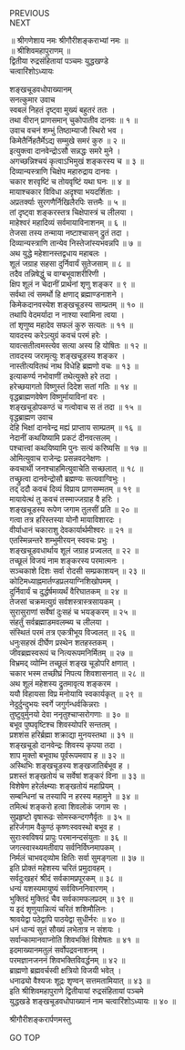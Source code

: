 PREVIOUS  
NEXT  
  
॥ श्रीगणेशाय नमः श्रीगौरीशङ्कराभ्यां नमः ॥  
॥ श्रीशिवमहापुराणम् ॥  
द्वितीया रुद्रसंहितायां पञ्चमः युद्धखण्डे  
चत्वारिंशोऽध्यायः  
  
  
शङ्‌खचूडवधोपाख्यानम्  
सनत्कुमार उवाच  
स्वबलं निहतं दृष्ट्वा मुख्यं बहुतरं ततः ।  
तथा वीरान् प्राणसमान् चुकोपातीव दानवः ॥ १ ॥  
उवाच वचनं शम्भुं तिष्ठाम्याजौ स्थिरो भव ।  
किमेतैर्निहतैर्मेऽद्य सम्मुखे समरं कुरु ॥ २ ॥  
इत्युक्त्वा दानवेन्द्रोऽसौ सन्नद्धः समरे मुने ।  
अगच्छन्निश्चयं कृत्वाऽभिमुखं शङ्करस्य च ॥ ३ ॥  
दिव्यान्यस्त्राणि चिक्षेप महारुद्राय दानवः ।  
चकार शरवृष्टिं च तोयवृष्टिं यथा घनः ॥ ४ ॥  
मायाश्चकार विविधा अदृश्या भयदर्शिताः ।  
अप्रतर्क्याः सुरगणैर्निखिलैरपिः सत्तमैः ॥ ५ ॥  
तां दृष्ट्वा शङ्करस्तत्र चिक्षेपास्त्रं च लीलया ।  
माहेश्वरं महादिव्यं सर्वमायाविनाशनम् ॥ ६ ॥  
तेजसा तस्य तन्माया नष्टाश्चासन् द्रुतं तदा ।  
दिव्यान्यस्त्राणि तान्येव निस्तेजांस्यभवन्नपि ॥ ७ ॥  
अथ युद्धे महेशानस्तद्वधाय महाबलः ।  
शूलं जग्राह सहसा दुर्निवार्यं सुतेजसाम् ॥ ८ ॥  
तदैव तन्निषेद्धुं च वाग्बभूवाशरीरिणी ।  
क्षिप शूलं न चेदानीं प्रार्थनां शृणु शङ्कर ॥ ९ ॥  
सर्वथा त्वं समर्थो हि क्षणाद् ब्रह्माण्डनाशने ।  
किमेकदानवस्येश शङ्खचूडस्य साम्प्रतम् ॥ १० ॥  
तथापि वेदमर्यादा न नाश्या स्वामिना त्वया ।  
तां शृणुष्व महादेव सफलं कुरु सत्यतः ॥ ११ ॥  
यावदस्य करेऽत्युग्रं कवचं परमं हरेः ।  
यावत्सतीत्वमस्त्येव सत्या अस्य हि योषितः ॥ १२ ॥  
तावदस्य जरामृत्युः शङ्‌खचूडस्य शङ्कर ।  
नास्तीत्यवितथं नाथ विधेहि ब्रह्मणो वचः ॥ १३ ॥  
इत्याकर्ण्य नभोवाणीं तथेत्युक्ते हरे तदा ।  
हरेच्छयागतो विष्णुस्तं दिदेश सतां गतिः ॥ १४ ॥  
वृद्धब्राह्मणवेषेण विष्णुर्मायाविनां वरः ।  
शङ्खचूडोपकण्ठं च गत्वोवाच स तं तदा ॥ १५ ॥  
वृद्धब्राह्मण उवाच  
देहि भिक्षां दानवेन्द्र मह्यं प्राप्ताय साम्प्रतम् ॥ १६ ॥  
नेदानीं कथयिष्यामि प्रकटं दीनवत्सलम् ।  
पश्चात्त्वां कथयिष्यामि पुनः सत्यं करिष्यसि ॥ १७ ॥  
ओमित्युवाच राजेन्द्रः प्रसन्नवदनेक्षणः ।  
कवचार्थी जनश्चाहमित्युवाचेति सच्छलात् ॥ १८ ॥  
तच्छ्रुत्वा दानवेन्द्रोसौ ब्रह्मण्यः सत्यवाग्विभुः ।  
तद् ददौ कवचं दिव्यं विप्राय प्राणसम्मतम् ॥ १९ ॥  
मायायेत्थं तु कवचं तस्माज्जग्राह वै हरिः ।  
शङ्खचूडस्य रूपेण जगाम तुलसीं प्रति ॥ २० ॥  
गत्वा तत्र हरिस्तस्या योनौ मायाविशारदः ।  
वीर्याधानं चकाराशु देवकार्यार्थमीश्वरः ॥ २१ ॥  
एतस्मिन्नन्तरे शम्भुमीरयन् स्ववचः प्रभुः ।  
शङ्‌खचूडवधार्थाय शूलं जग्राह प्रज्वलत् ॥ २२ ॥  
तच्छूलं विजयं नाम शङ्करस्य परमात्मनः ।  
सञ्चकाशे दिशः सर्वा रोदसी सम्प्रकाशयन् ॥ २३ ॥  
कोटिमध्याह्नमार्तण्डप्रलयाग्निशिखोपमम् ।  
दुर्निवार्यं च दुर्द्धर्षमव्यर्थं वैरिघातकम् ॥ २४ ॥  
तेजसां चक्रमत्युग्रं सर्वशस्त्रास्त्रसायकम् ।  
सुरासुराणां सर्वेषां दुःसहं च भयङ्‌करम् ॥ २५ ॥  
संहर्तुं सर्वब्रह्माडमवलम्ब्य च लीलया ।  
संस्थितं परमं तत्र एकत्रीभूय विज्वलत् ॥ २६ ॥  
धनुःसहस्रं दीर्घेण प्रस्थेन शतहस्तकम् ।  
जीवब्रह्मस्वरूपं च नित्यरूपमनिर्मितम् ॥ २७ ॥  
विभ्रमद् व्योम्नि तच्छूलं शङ्‌ख चूडोपरि क्षणात् ।  
चकार भस्म तच्छीघ्रं निपत्य शिवशासनात् ॥ २८ ॥  
अथ शूलं महेशस्य द्रुतमावृत्य शङ्करम ।  
ययौ विहायसा विप्र मनोयायि स्वकार्यकृत् ॥ २९ ॥  
नेदुर्दुन्दुभयः स्वर्गे जगुर्गन्धर्वकिन्नराः ।  
तुष्टुवुर्मुनयो देवा ननृतुश्चाप्सरोगणाः ॥ ३० ॥  
बभूव पुष्पवृष्टिश्च शिवस्योपरि सन्ततम् ।  
प्रशशंस हरिर्ब्रह्मा शक्राद्या मुनयस्तथा ॥ ३१ ॥  
शङ्‌खचूडो दानवेन्द्रः शिवस्य कृपया तदा ।  
शाप मुक्तो बभूवाथ पूर्वरूपमवाप ह ॥ ३२ ॥  
अस्थिभिः शङ्‌खचूडस्य शङ्‌खजातिर्बभूव ह ।  
प्रशस्तं शङ्‌खतोयं च सर्वेषां शङ्करं विना ॥ ३३ ॥  
विशेषेण हरेर्लक्ष्म्याः शङ्‌खतोयं महाप्रियम् ।  
सम्बन्धिनां च तस्यापि न हरस्य महामुने ॥ ३४ ॥  
तमित्थं शङ्करो हत्वा शिवलोकं जगाम सः ।  
सुप्रहृष्टो वृषारूढः सोमस्कन्दगणैर्वृतः ॥ ३५ ॥  
हरिर्जगाम वैकुण्ठं कृष्णःस्ववस्थो बभूव ह ।  
सुराःस्वविषयं प्रापुः परमानन्दसंयुताः ॥ ३६ ॥  
जगत्स्वास्थ्यमतीवाप सर्वनिर्विघ्नमापकम् ।  
निर्मलं चाभवद्‌व्योम क्षितिः सर्वा सुमङ्गला ॥ ३७ ॥  
इति प्रोक्तं महेशस्य चरितं प्रमुदावहम् ।  
सर्वदुःखहरं श्रीदं सर्वकामप्रपूरकम् ॥ ३८ ॥  
धन्यं यशस्यमायुष्यं सर्वविघ्ननिवारणम् ।  
भुक्तिदं मुक्तिदं चैव सर्वकामफलप्रदम् ॥ ३९ ॥  
य इदं शृणुयान्नित्यं चरितं शशिमौलिनः ।  
श्रावयेद्वा पठेद्वापि पाठयेद्वा सुधीर्नरः ॥ ४० ॥  
धनं धान्यं सुतं सौख्यं लभेतात्र न संशयः ।  
सर्वान्कामानवाप्नोति शिवभक्तिं विशेषतः ॥ ४१ ॥  
इदमाख्यानमतुलं सर्वोपद्रवनाशनम् ।  
परमज्ञानजननं शिवभक्तिविवर्द्धनम् ॥ ४२ ॥  
ब्राह्मणो ब्रह्मवर्चस्वी क्षत्रियो विजयी भवेत् ।  
धनाढ्यो वैश्यजः शूद्रः शृण्वन् सत्तमतामियात् ॥ ४३ ॥  
इति श्रीशिवमहापुराणे द्वितीयायां रुद्रसंहितायां पञ्चमे  
युद्धखडे शङ्‌खचूडवधोपाख्यानं नाम चत्वारिंशोऽध्यायः ॥ ४० ॥  
  
  
श्रीगौरीशङ्करार्पणमस्तु  
  
GO TOP
